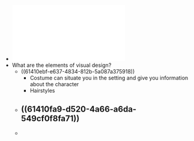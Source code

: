 - ![Week 4- Visual Design.pdf](../assets/Week_4-_Visual_Design_1631653342821_0.pdf)
- What are the elements of visual design?
	- ((61410ebf-e637-4834-812b-5a087a375918))
		- Costume can situate you in the setting and give you information about the character
		- Hairstyles
	- ((61410fa9-d520-4a66-a6da-549cf0f8fa71))
		-
	-